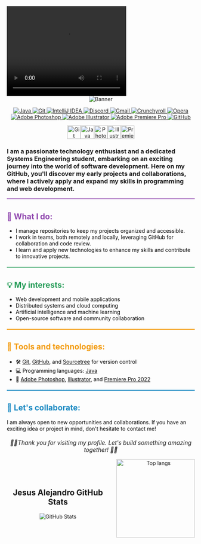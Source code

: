 <video width="320" height="240" controls>
  <source src="images/YISUSOWO.mp4" type="video/mp4">
  Your browser does not support the video tag.
</video>

  <div align="center">
    <img src="images/YISUSOWO.mp4" alt="Banner">
    <p align="left">
      <div align="center">
    <!-- Badges de programación -->
    <a href="https://www.java.com" target="_blank">
        <img src="https://img.shields.io/badge/Java-ED8B00?style=for-the-badge&logo=openjdk&logoColor=white" alt="Java" />
    </a>
    <a href="https://git-scm.com" target="_blank">
        <img src="https://img.shields.io/badge/GIT-E44C30?style=for-the-badge&logo=git&logoColor=white" alt="Git" />
    </a>
    <a href="https://www.jetbrains.com/idea/" target="_blank">
        <img src="https://img.shields.io/badge/IntelliJ_IDEA-000000.svg?style=for-the-badge&logo=intellij-idea&logoColor=white" alt="IntelliJ IDEA" />
    </a>
 <!-- Redes sociales -->
    <a href="https://discord.com" target="_blank">
        <img src="https://img.shields.io/badge/Discord-7289DA?style=for-the-badge&logo=discord&logoColor=white" alt="Discord" />
    </a>
    <a href="mailto:tucorreo@gmail.com" target="_blank">
        <img src="https://img.shields.io/badge/Gmail-D14836?style=for-the-badge&logo=gmail&logoColor=white" alt="Gmail" />
    </a>
 <!-- Entretenimiento -->
    <a href="https://www.crunchyroll.com" target="_blank">
        <img src="https://img.shields.io/badge/Crunchyroll-F47521?style=for-the-badge&logo=crunchyroll&logoColor=white" alt="Crunchyroll" />
    </a>
    <a href="https://www.opera.com" target="_blank">
        <img src="https://img.shields.io/badge/Opera-FF1B2D?style=for-the-badge&logo=Opera&logoColor=white" alt="Opera" />
    </a>
    <a href="https://www.adobe.com/products/photoshop.html" target="_blank">
        <img src="https://img.shields.io/badge/Adobe%20Photoshop-31A8FF?logo=adobephotoshop&logoColor=fff&style=for-the-badge" alt="Adobe Photoshop" />
    </a>
    <a href="https://www.adobe.com/products/illustrator.html" target="_blank">
        <img src="https://img.shields.io/badge/Adobe%20Illustrator-FF9A00?logo=adobeillustrator&logoColor=fff&style=for-the-badge" alt="Adobe Illustrator" />
    </a>
    <a href="https://www.adobe.com/products/premiere.html" target="_blank">
        <img src="https://img.shields.io/badge/Adobe%20Premiere%20Pro-99F?logo=adobepremierepro&logoColor=fff&style=for-the-badge" alt="Adobe Premiere Pro" />
    </a>
    <a href="https://www.github.com" target="_blank">
        <img src="https://img.shields.io/badge/GitHub-100000?style=for-the-badge&logo=github&logoColor=white" alt="GitHub" />
    </a>
</div>

<a href="https://git-scm.com/" target="_blank" rel="noreferrer"><img src="https://raw.githubusercontent.com/danielcranney/readme-generator/main/public/icons/skills/git-colored.svg" width="36" height="36" alt="Git" /></a><a href="https://www.oracle.com/java/" target="_blank" rel="noreferrer"><img src="https://raw.githubusercontent.com/danielcranney/readme-generator/main/public/icons/skills/java-colored.svg" width="36" height="36" alt="Java" /></a><a href="https://www.adobe.com/uk/products/photoshop.html" target="_blank" rel="noreferrer"><img src="https://raw.githubusercontent.com/danielcranney/readme-generator/main/public/icons/skills/photoshop-colored.svg" width="36" height="36" alt="Photoshop" /></a><a href="https://www.adobe.com/uk/products/illustrator.html" target="_blank" rel="noreferrer"><img src="https://raw.githubusercontent.com/danielcranney/readme-generator/main/public/icons/skills/illustrator-colored.svg" width="36" height="36" alt="Illustrator" /></a><a href="https://www.adobe.com/uk/products/premiere.html" target="_blank" rel="noreferrer"><img src="https://raw.githubusercontent.com/danielcranney/readme-generator/main/public/icons/skills/premierepro-colored.svg" width="36" height="36" alt="Premiere Pro" /></a>

</div>

###  I am a passionate technology enthusiast and a dedicated Systems Engineering student, embarking on an exciting journey into the world of software development. Here on my GitHub, you'll discover my early projects and collaborations, where I actively apply and expand my skills in programming and web development.


<div style="margin-bottom: 20px;">
  <div style="padding:2px; border-top: 2px solid #8E44AD;"></div>
  <h2 style="color:#8E44AD;">🚀 What I do:</h2>

  <ul>
    <li style="color: black;">I manage repositories to keep my projects organized and accessible.</li>
    <li style="color: black;">I work in teams, both remotely and locally, leveraging GitHub for collaboration and code review.</li>
    <li style="color: black;">I learn and apply new technologies to enhance my skills and contribute to innovative projects.</li>
  </ul>
</div>

<div style="margin-bottom: 20px;">
  <div style="padding:2px; border-top: 2px solid #239B56;"></div>
  <h2 style="color:#239B56;">💡 My interests:</h2>

  <ul>
    <li style="color: black;">Web development and mobile applications</li>
    <li style="color: black;">Distributed systems and cloud computing</li>
    <li style="color: black;">Artificial intelligence and machine learning</li>
    <li style="color: black;">Open-source software and community collaboration</li>
  </ul>
</div>

<div style="margin-bottom: 20px;">
  <div style="padding:2px; border-top: 2px solid #F39C12;"></div>
  <h2 style="color:#F39C12;">🔧 Tools and technologies:</h2>

  <ul>
    <li style="color: black;">🛠️ <a href="https://git-scm.com/" target="_blank" style="color: #000;">Git</a>, <a href="https://github.com/" target="_blank" style="color: #000;">GitHub</a>, and <a href="https://www.sourcetreeapp.com/" target="_blank" style="color: #000;">Sourcetree</a> for version control</li>
    <li style="color: black;">💻 Programming languages: <a href="https://www.java.com/" target="_blank" style="color: #000;">Java</a></li>
    <li style="color: black;">🎨 <a href="https://www.adobe.com/products/photoshop.html" target="_blank" style="color: #000;">Adobe Photoshop</a>, <a href="https://www.adobe.com/products/illustrator.html" target="_blank" style="color: #000;">Illustrator</a>, and <a href="https://www.adobe.com/products/premiere.html" target="_blank" style="color: #000;">Premiere Pro 2022</a></li>
  </ul>
</div>

<div style="margin-bottom: 20px;">
  <div style="padding:2px; border-top: 2px solid #1E8BC3;"></div>
  <h2 style="color:#1E8BC3;">🤝 Let's collaborate:</h2>

  <p style="color: black;">I am always open to new opportunities and collaborations. If you have an exciting idea or project in mind, don't hesitate to contact me!</p>
</div>

<div align="center">
  <p style="font-size: 1.1em; font-style: italic; color: #44; max-width: 600px; margin-top: 20px;">🚀✨Thank you for visiting my profile. Let's build something amazing together! 🚀✨</p>
<div class="stats-container" style="display: flex; justify-content: center; align-items: center;">
    <div style="margin-right: 20px;">
        <h2>Jesus Alejandro GitHub Stats</h2>
        <picture>
            <source
                srcset="https://github-readme-stats.vercel.app/api?username=yisus74owo&show_icons=true&theme=tokyonight"
                media="(prefers-color-scheme: dark)"
            />
            <source
                srcset="https://github-readme-stats.vercel.app/api?username=yisus74owo&show_icons=true&theme=default"
                media="(prefers-color-scheme: light), (prefers-color-scheme: no-preference)"
            />
            <img src="https://github-readme-stats.vercel.app/api?username=yisus74owo&show_icons=true&theme=tokyonight" alt="GitHub Stats" />
        </picture>
    </div>
    <div>
        <a href="https://github.com/anuraghazra/github-readme-stats" title="Most Used Language" style="text-decoration:none;">
            <img height=210 src="https://github-readme-stats-git-master-doguedogue.vercel.app/api/top-langs/?username=yisus74owo&hide=C%23,PHP,SCSS,CSS,HTML,CSS,Jupyter%20Notebook,Vue,Dockerfile,Shell,Typescript&layout=compact&hide_border=1&role=OWNER,COLLABORATOR&theme=tokyonight" alt="Top langs" />
        </a>
    </div>
</div>
